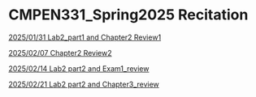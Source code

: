 # CMPEN331_Spring2025 Recitation

[2025/01/31 Lab2_part1 and Chapter2 Review1](https://github.com/myuanqing/CMPEN331_Spring2025/blob/main/ch2_1_lab2.pdf)

[2025/02/07 Chapter2 Review2](https://github.com/myuanqing/CMPEN331_Spring2025/blob/main/ch2_review2.pdf)

[2025/02/14 Lab2 part2 and Exam1_review](https://github.com/myuanqing/CMPEN331_Spring2025/blob/main/lab2_2_exam1.pdf)

[2025/02/21 Lab2 part2 and Chapter3_review](https://github.com/myuanqing/CMPEN331_Spring2025/blob/main/ch3_review.pdf)
